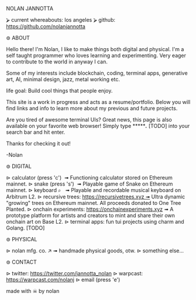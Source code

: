 
NOLAN JANNOTTA 

⮚ current whereabouts: los angeles 
⮚ github: https://github.com/nolanjannotta


⊚ ABOUT

Hello there! I'm Nolan, I like to make things both digital and physical. I'm a self taught programmer who loves learning and experimenting. Very eager to contribute to the world in anyway I can.

Some of my interests include blockchain, coding, terminal apps, generative art, AI, minimal design, jazz, metal working etc.

life goal: Build cool things that people enjoy.



This site is a work in progress and acts as a resume/portfolio. Below you will find links and info to learn more about my previous and future projects.



Are you tired of awesome terminal UIs? Great news, this page is also available on your favorite web browser! Simply type ********.*** [TODO] into your search bar and hit enter.


Thanks for checking it out!

-Nolan



⊚ DIGITAL

⊳ calculator (press 'c')  ➟ Functioning calculator stored on Ethereum mainnet.
⊳ snake (press 's')  ➟ Playable game of Snake on Ethereum mainnet.
⊳ keyboard ⌕   ➟ Playable and recordable musical keyboard on Arbitrum L2. 
⊳ recursive trees: https://recursivetrees.xyz ➟ Ultra dynamic "growing" trees on Ethereum mainnet. All proceeds donated to One Tree Planted.
⊳ onchain experiments: https://onchainexperiments.xyz ➟ A prototype platform for artists and creators to mint and share their own onchain art on Base L2. 
⊳ terminal apps: fun tui projects using charm and Golang. [TODO]

⊚ PHYSICAL

⊳ nolan mfg. co. ↗ ➟ handmade physical goods, otw.
⊳ something else...


⊚ CONTACT

⊳ twitter: https://twitter.com/jannotta_nolan
⊳ warpcast: https://warpcast.com/nolanj
⊳ email (press 'e')



made with ☠  by nolan



